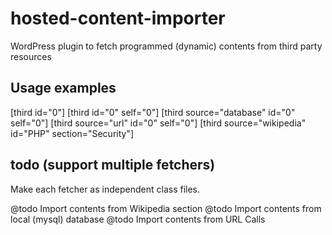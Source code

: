 # hosted-content-importer

WordPress plugin to fetch programmed (dynamic) contents from third party resources


## Usage examples

[third id="0"]
[third id="0" self="0"]
[third source="database" id="0" self="0"]
[third source="url" id="0" self="0"]
[third source="wikipedia" id="PHP" section="Security"]


## todo (support multiple fetchers)

Make each fetcher as independent class files.

@todo Import contents from Wikipedia section
@todo Import contents from local (mysql) database
@todo Import contents from URL Calls
